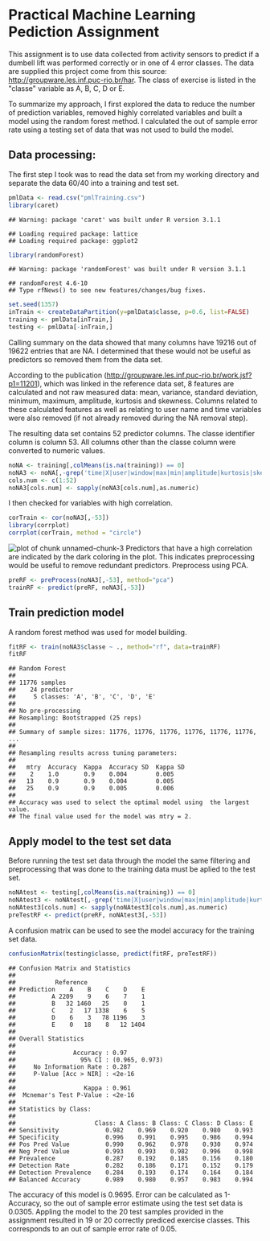 Practical Machine Learning Pediction Assignment
========================================================

This assignment is to use data collected from activity sensors to predict if a dumbell lift was performed correctly or in one of 4 error classes. The data are supplied this project come from this source: http://groupware.les.inf.puc-rio.br/har. The class of exercise is listed in the "classe" variable as A, B, C, D or E.

To summarize my approach, I first explored the data to reduce the number of prediction variables, removed highly correlated variables and built a model using the random forest method. I calculated the out of sample error rate using a testing set of data that was not used to build the model.

## Data processing:
The first step I took was to read the data set from my working directory and separate the data 60/40 into a training and test set.


```r
pmlData <- read.csv("pmlTraining.csv")
library(caret)
```

```
## Warning: package 'caret' was built under R version 3.1.1
```

```
## Loading required package: lattice
## Loading required package: ggplot2
```

```r
library(randomForest)
```

```
## Warning: package 'randomForest' was built under R version 3.1.1
```

```
## randomForest 4.6-10
## Type rfNews() to see new features/changes/bug fixes.
```

```r
set.seed(1357)
inTrain <- createDataPartition(y=pmlData$classe, p=0.6, list=FALSE)
training <- pmlData[inTrain,]
testing <- pmlData[-inTrain,]
```

Calling summary on the data showed that many columns have 19216 out of 19622 entries that are NA. I determined that these would not be useful as predictors so removed them from the data set. 

According to the publication (http://groupware.les.inf.puc-rio.br/work.jsf?p1=11201), which was linked in the reference data set, 8 features are calculated and not raw measured data: mean, variance, standard deviation, minimum, maximum, amplitude, kurtosis and skewness. Columns related to these calculated features as well as relating to user name and time variables were also removed (if not already removed during the NA removal step). 

The resulting data set contains 52 predictor columns. The classe identifier column is column 53. All columns other than the classe column were converted to numeric values.

```r
noNA <- training[,colMeans(is.na(training)) == 0] 
noNA3 <- noNA[,-grep('time|X|user|window|max|min|amplitude|kurtosis|skewness',names(noNA))]
cols.num <- c(1:52)
noNA3[cols.num] <- sapply(noNA3[cols.num],as.numeric)
```
I then checked for variables with high correlation.


```r
corTrain <- cor(noNA3[,-53])
library(corrplot)
corrplot(corTrain, method = "circle")
```

![plot of chunk unnamed-chunk-3](figure/unnamed-chunk-3.png) 
Predictors that have a high correlation are indicated by the dark coloring in the plot. This indicates preprocessing would be useful to remove redundant predictors. Preprocess using PCA.


```r
preRF <- preProcess(noNA3[,-53], method="pca")
trainRF <- predict(preRF, noNA3[,-53])
```
## Train prediction model
A random forest method was used for model building.

```r
fitRF <- train(noNA3$classe ~ ., method="rf", data=trainRF)
fitRF
```

```
## Random Forest 
## 
## 11776 samples
##    24 predictor
##     5 classes: 'A', 'B', 'C', 'D', 'E' 
## 
## No pre-processing
## Resampling: Bootstrapped (25 reps) 
## 
## Summary of sample sizes: 11776, 11776, 11776, 11776, 11776, 11776, ... 
## 
## Resampling results across tuning parameters:
## 
##   mtry  Accuracy  Kappa  Accuracy SD  Kappa SD
##    2    1.0       0.9    0.004        0.005   
##   13    0.9       0.9    0.004        0.005   
##   25    0.9       0.9    0.005        0.006   
## 
## Accuracy was used to select the optimal model using  the largest value.
## The final value used for the model was mtry = 2.
```
## Apply model to the test set data
Before running the test set data through the model the same filtering and preprocessing that was done to the training data must be aplied to the test set.

```r
noNAtest <- testing[,colMeans(is.na(training)) == 0] 
noNAtest3 <- noNAtest[,-grep('time|X|user|window|max|min|amplitude|kurtosis|skewness',names(noNAtest))]
noNAtest3[cols.num] <- sapply(noNAtest3[cols.num],as.numeric)
preTestRF <- predict(preRF, noNAtest3[,-53])
```
A confusion matrix can be used to see the model accuracy for the training set data.

```r
confusionMatrix(testing$classe, predict(fitRF, preTestRF))
```

```
## Confusion Matrix and Statistics
## 
##           Reference
## Prediction    A    B    C    D    E
##          A 2209    9    6    7    1
##          B   32 1460   25    0    1
##          C    2   17 1338    6    5
##          D    6    3   78 1196    3
##          E    0   18    8   12 1404
## 
## Overall Statistics
##                                         
##                Accuracy : 0.97          
##                  95% CI : (0.965, 0.973)
##     No Information Rate : 0.287         
##     P-Value [Acc > NIR] : <2e-16        
##                                         
##                   Kappa : 0.961         
##  Mcnemar's Test P-Value : <2e-16        
## 
## Statistics by Class:
## 
##                      Class: A Class: B Class: C Class: D Class: E
## Sensitivity             0.982    0.969    0.920    0.980    0.993
## Specificity             0.996    0.991    0.995    0.986    0.994
## Pos Pred Value          0.990    0.962    0.978    0.930    0.974
## Neg Pred Value          0.993    0.993    0.982    0.996    0.998
## Prevalence              0.287    0.192    0.185    0.156    0.180
## Detection Rate          0.282    0.186    0.171    0.152    0.179
## Detection Prevalence    0.284    0.193    0.174    0.164    0.184
## Balanced Accuracy       0.989    0.980    0.957    0.983    0.994
```
The accuracy of this model is 0.9695. Error can be calculated as 1-Accuracy, so the out of sample error estimate using the test set data is 0.0305.  Appling the model to the 20 test samples provided in the assignment resulted in 19 or 20 correctly prediced exercise classes. This corresponds to an out of sample error rate of 0.05.
